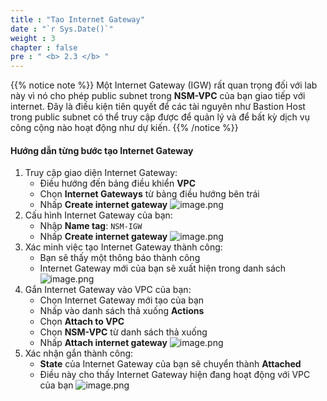 ```yaml
---
title : "Tạo Internet Gateway"
date : "`r Sys.Date()`"
weight : 3
chapter : false
pre : " <b> 2.3 </b> "
---
```


{{% notice note %}}
Một Internet Gateway (IGW) rất quan trọng đối với lab này vì nó cho phép public subnet trong **NSM-VPC** của bạn giao tiếp với internet. Đây là điều kiện tiên quyết để các tài nguyên như Bastion Host trong public subnet có thể truy cập được để quản lý và để bất kỳ dịch vụ công cộng nào hoạt động như dự kiến.
{{% /notice %}}

#### Hướng dẫn từng bước tạo Internet Gateway

1. Truy cập giao diện Internet Gateway:
    - Điều hướng đến bảng điều khiển **VPC**
    - Chọn **Internet Gateways** từ bảng điều hướng bên trái
    - Nhấp **Create internet gateway**
    ![image.png](/images/2/2.3/image.png)
2. Cấu hình Internet Gateway của bạn:
    - Nhập **Name tag**: `NSM-IGW`
    - Nhấp **Create internet gateway**
    ![image.png](/images/2/2.3/image%201.png)
3. Xác minh việc tạo Internet Gateway thành công:
    - Bạn sẽ thấy một thông báo thành công
    - Internet Gateway mới của bạn sẽ xuất hiện trong danh sách
    ![image.png](/images/2/2.3/image%202.png)
4. Gắn Internet Gateway vào VPC của bạn:
    - Chọn Internet Gateway mới tạo của bạn
    - Nhấp vào danh sách thả xuống **Actions**
    - Chọn **Attach to VPC**
    - Chọn **NSM-VPC** từ danh sách thả xuống
    - Nhấp **Attach internet gateway**
    ![image.png](/images/2/2.3/image%203.png)
5. Xác nhận gắn thành công:
    - **State** của Internet Gateway của bạn sẽ chuyển thành **Attached**
    - Điều này cho thấy Internet Gateway hiện đang hoạt động với VPC của bạn
    ![image.png](/images/2/2.3/image%204.png)